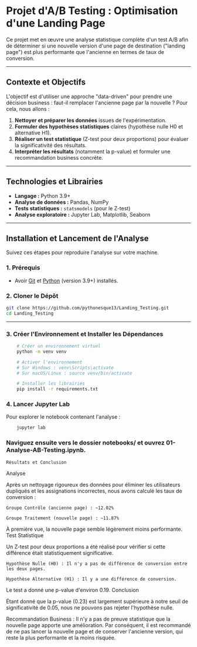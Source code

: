 # Projet d'A/B Testing : Optimisation d'une Landing Page

Ce projet met en œuvre une analyse statistique complète d'un test A/B afin de déterminer si une nouvelle version d'une page de destination ("landing page") est plus performante que l'ancienne en termes de taux de conversion.

---

## Contexte et Objectifs

L'objectif est d'utiliser une approche "data-driven" pour prendre une décision business : faut-il remplacer l'ancienne page par la nouvelle ? Pour cela, nous allons :

1.  **Nettoyer et préparer les données** issues de l'expérimentation.
2.  **Formuler des hypothèses statistiques** claires (hypothèse nulle H0 et alternative H1).
3.  **Réaliser un test statistique** (Z-test pour deux proportions) pour évaluer la significativité des résultats.
4.  **Interpréter les résultats** (notamment la p-value) et formuler une recommandation business concrète.

---

## Technologies et Librairies

- **Langage :** Python 3.9+
- **Analyse de données :** Pandas, NumPy
- **Tests statistiques :** `statsmodels` (pour le Z-test)
- **Analyse exploratoire :** Jupyter Lab, Matplotlib, Seaborn

---

## Installation et Lancement de l'Analyse

Suivez ces étapes pour reproduire l'analyse sur votre machine.

### 1. Prérequis

- Avoir [Git](https://git-scm.com/) et [Python](https://www.python.org/downloads/) (version 3.9+) installés.

### 2. Cloner le Dépôt

```bash
git clone https://github.com/pythonesque13/Landing_Testing.git
cd Landing_Testing
```
----

### 3. Créer l'Environnement et Installer les Dépendances

```bash     
    # Créer un environnement virtuel
    python -m venv venv

    # Activer l'environnement
    # Sur Windows : venv\Scripts\activate
    # Sur macOS/Linux : source venv/bin/activate

    # Installer les librairies
    pip install -r requirements.txt

```  

### 4. Lancer Jupyter Lab

Pour explorer le notebook contenant l'analyse :

```bash     
    jupyter lab
```
    
 
### Naviguez ensuite vers le dossier notebooks/ et ouvrez 01-Analyse-AB-Testing.ipynb.
    Résultats et Conclusion
Analyse

Après un nettoyage rigoureux des données pour éliminer les utilisateurs dupliqués et les assignations incorrectes, nous avons calculé les taux de conversion :

    Groupe Contrôle (ancienne page) : ~12.02%

    Groupe Traitement (nouvelle page) : ~11.87%

À première vue, la nouvelle page semble légèrement moins performante.
Test Statistique

Un Z-test pour deux proportions a été réalisé pour vérifier si cette différence était statistiquement significative.

    Hypothèse Nulle (H0) : Il n'y a pas de différence de conversion entre les deux pages.

    Hypothèse Alternative (H1) : Il y a une différence de conversion.

Le test a donné une p-value d'environ 0.19.
Conclusion

Étant donné que la p-value (0.23) est largement supérieure à notre seuil de significativité de 0.05, nous ne pouvons pas rejeter l'hypothèse nulle.

Recommandation Business :
Il n'y a pas de preuve statistique que la nouvelle page apporte une amélioration. Par conséquent, il est recommandé de ne pas lancer la nouvelle page et de conserver l'ancienne version, qui reste la plus performante et la moins risquée.